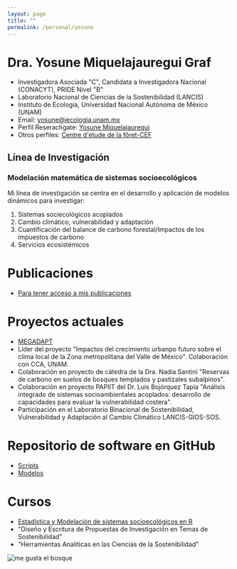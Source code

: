 ```yaml
---
layout: page
title: ""
permalink: /personal/yosune
---
```


# Dra. Yosune Miquelajauregui Graf

- Investigadora Asociada "C", Candidata a Investigadora Nacional (CONACYT), PRIDE Nivel "B"
- Laboratorio Nacional de Ciencias de la Sostenibilidad (LANCIS)
- Instituto de Ecología, Universidad Nacional Autónoma de México (UNAM)
- Email: yosune@iecologia.unam.mx
- Perfil Reserachgate: [Yosune Miquelajauregui](https://www.researchgate.net/profile/Yosune_Miquelajauregui/publications)
- Otros perfiles: [Centre d'étude de la fôret-CEF](http://www.cef-cfr.ca/index.php?n=MEmbres.YosuneMiquelajauregui)

## Línea de Investigación

### Modelación matemática de sistemas socioecológicos

 Mi línea de investigación se centra en el desarrollo y aplicación de modelos dinámicos para investigar:

 1. Sistemas sociecológicos acoplados
 2. Cambio climático, vulnerabilidad y adaptación
 3. Cuantificación del balance de carbono forestal/Impactos de los impuestos de carbono
 4. Servicios ecosistémicos 

# Publicaciones
 - [Para tener acceso a mis publicaciones](https://www.researchgate.net/profile/Yosune_Miquelajauregui/publications)

# Proyectos actuales
 
 - [MEGADAPT]( http://megadapt.weebly.com/)
 - Líder del proyecto "Impactos del crecimiento urbanpo futuro sobre el clima local de la Zona metropolitana del Valle de México".  Colaboración con CCA, UNAM.
 - Colaboración en proyecto de cátedra de la Dra. Nadia Santini "Reservas de carbono en suelos de bosques templados y   pastizales subalpinos". 
 - Colaboración en proyecto PAPIIT del Dr. Luis Bojórquez Tapia "Análisis integrado de sistemas socioambientales acoplados: desarrollo de capacidades para evaluar la vulnerabilidad costera".
 - Participación en el Laboratorio Binacional de Sostenibilidad, Vulnerabilidad y Adaptación al Cambio Climático LANCIS-GIOS-SOS.

# Repositorio de software en GitHub

 - [Scripts](http://lancis.ecologia.unam.mx/R_Scripts_Catalogue/)
 - [Modelos](https://github.com/yosunemiquela)
 
# Cursos

 - [Estadística y Modelación de sistemas socioecológicos en R](http://lancis.ecologia.unam.mx/R_Scripts_Catalogue/)
 - "Diseño y Escritura de Propuestas de Investigación en Temas de Sostenibilidad"
 - "Herramientas Analíticas en las Ciencias de la Sostenibilidad"

![me gusta el bosque](http://lasdoscastillas.net/wp-content/uploads/2014/02/Bosque.jpg)
